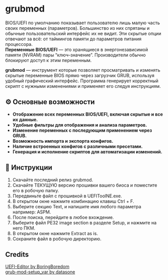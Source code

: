 # grubmod
BIOS/UEFI по умолчанию показывает пользователю лишь малую часть своих переменных (параметров). Большинство из них спрятаны и обычные пользовательский интерфейс их не видит. Эти скрытые опции отвечают за всё: от таймингов памяти до параметров питания процессора. <br>
**Переменные BIOS/UEFI** — это хранящиеся в энергонезависимой памяти (NVRAM) пары “ключ–значение”. Производители обычно блокируют доступ к этим переменным. <br>

**grubmod** — инструмент которые позволяет просматривать и изменять скрытые переменные BIOS прямо через загрузчик GRUB, используя удобный графический интерфейс. Программа генерирует корректный скрипт с нужными изменениями и применяет его следуя инструкциям.

## ⚙️ Основные возможности
- **Отображение всех переменных BIOS/UEFI, включая скрытые и все их данные.** <br>
- **Удобные фильтры для отображения и анализа параметров.** <br>
- **Изменение переменных с последующим применением через GRUB.**  <br>
- **Возможность импорта и экспорта конфигов.** <br>
- **Наличие встроенных конфигов с различными пресетами.** <br>
- **Генерация и исполнение скриптов для автоматизации изменений.**  <br>

## 📄 Инструкции
1. Скачайте последний релиз grubmod. 
2. Скачайте ТЕКУЩУЮ версию прошивки вашего биоса и поместите его в робочую папку.
3. Передвиньте файл с прошивкой в UEFIToolNE.exe.
4. В открытом окне нажмите комбинацию клавиш Ctrl + F.
5. Выберите секцию Text, и напишите имя любого параметра например: ASPM.
6. После поиска, перейдите в любое вхождение.
7. Выберите файл PE32 image section в разделе Setup, и нажмите на него ПКМ.
8. В открытом окне нажмите Extract as is.
9. Сохраните файл в робочую директорию.
## Credits
[UEFI-Editor by BoringBoredom](https://github.com/BoringBoredom/UEFI-Editor?tab=readme-ov-file#how-to-change-hidden-settings-without-flashing-a-modded-bios) <br>
[grub-mod-setup_var by datasone](https://github.com/datasone/grub-mod-setup_var)
